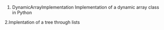 1. DynamicArrayImplementation
Implementation of a dynamic array class in Python

2.Implentation of a tree through lists
